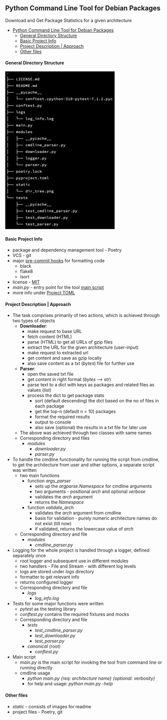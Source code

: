 ## Python Command Line Tool for Debian Packages

Download and Get Package Statistics for a given architecture

<!-- TOC -->

* [Python Command Line Tool for Debian Packages](#python-command-line-tool-for-debian-packages)
    * [General Directory Structure](#general-directory-structure)
    * [Basic Project Info](#basic-project-info)
    * [Project Description | Approach](#project-description--approach)
    * [Other files](#other-files)

<!-- TOC -->

#### General Directory Structure

<img src="./static/dir_tree.png" width="350" alt="project directory structure"/>

#### Basic Project Info

- package and dependency management tool - Poetry
- VCS - git
- major [pre-commit hooks](./.pre-commit-config.yaml) for formatting code
    - black
    - flake8
    - isort
- license - [MIT](./LICENSE.md)
- *main.py* - entry point for the tool [main script](./main.py)
- more info under [Project TOML](./pyproject.toml)

#### Project Description | Approach

- The task comprises primarily of two actions, which is achieved through two types of objects
    - **Downloader**:
        - make request to base URL
        - fetch content (HTML)
        - parse (HTML) to get all URLs of gzip files
        - extract the URL for the given architecture (user-input)
        - make request to extracted url
        - get content and save as gzip locally
        - also save content as a txt (*bytes*) file for further use
    - **Parser**:
        - open the saved txt file
        - get content in right format (*bytes --> str*)
        - parse text to a dict with keys as packages and related files as values (*list*)
        - process the dict to get package stats
            - sort (default descending) the dict based on the no of files in each package
            - get the top-n (default n = 10) packages
            - format the required results
            - output to console
            - also save (optional) the results in a txt file for later use
    - The above was achieved through two classes with same names
    - Corresponding directory and files
        - *modules*
            - *downloader.py*
            - *parser.py*
- To handle the cmdline functionality for running the script from cmdline, to get the architecture from user and other
  options, a separate script was written
    - two main functions
        - function *args_parser*
            - sets up the *argparse.Namespace* for cmdline arguments
            - two arguments - positional *arch* and optional *verbose*
            - validates the *arch* argument
            - returns the *Namespace*
        - function *validate_arch*
            - validates the *arch* argument from cmdline
            - basis for validation - purely numeric architecture names do not exist (till now)
            - if validated, returns the lowercase value of *arch*
    - Corresponding directory and file
        - *modules*
            - *cmdline_parser.py*
- Logging for the whole project is handled through a logger, defined separately once
    - root logger and subsequent use in different modules
    - two handlers - File and Stream - with different log levels
    - logs are stored under *logs* directory
    - formatter to get relevant info
    - returns configured logger
    - Corresponding directory and file
        - *logs*
            - *log_info.log*
- Tests for some major functions were written
    - *pytest* as the testing library
    - *conftest.py* contains the required fixtures and mocks
    - Corresponding directory and file
        - *tests*
            - *test_cmdline_parser.py*
            - *test_downloader.py*
            - *test_parser.py*
        - *canonical* (root)
            - *conftest.py*
- Main script
    - *main.py* is the main script for invoking the tool from command line or running directly
    - cmdline usage
        - *python main.py {req: architecture name} {optional: verbosity}*
        - for help and usage: *python main.py -help*

#### Other files

- *static* - consists of images for readme
- project files - Poetry, git
